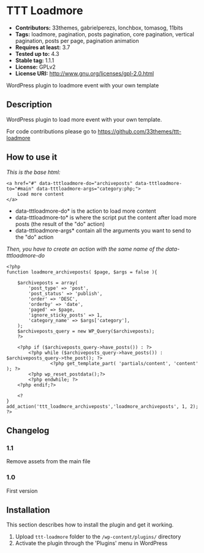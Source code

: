 # TTT Loadmore

* **Contributors:** 33themes, gabrielperezs, lonchbox, tomasog, 11bits
* **Tags:** loadmore, pagination, posts pagination, core pagination, vertical pagination, posts per page, pagination animation
* **Requires at least:** 3.7
* **Tested up to:** 4.3
* **Stable tag:** 1.1.1
* **License:** GPLv2
* **License URI:** http://www.gnu.org/licenses/gpl-2.0.html


WordPress plugin to loadmore event with your own template

## Description

WordPress plugin to load more event with your own template.

For code contributions please go to https://github.com/33themes/ttt-loadmore

## How to use it

*This is the base html:*

```
<a href="#" data-tttloadmore-do="archiveposts" data-tttloadmore-to="#main" data-tttloadmore-args="category:php;">
    Load more content
</a>
```

* data-tttloadmore-do* is the action to load more content
* data-tttloadmore-to* is where the script put the content after load more posts (the result of the "do" action)
* data-tttloadmore-args* contain all the arguments you want to send to the "do" action

*Then, you have to create an action with the same name of the data-tttloadmore-do*

```
<?php
function loadmore_archiveposts( $page, $args = false ){

    $archiveposts = array(
        'post_type' => 'post',
        'post_status' => 'publish',
        'order' => 'DESC',
        'orderby' => 'date',
        'paged' => $page,
        'ignore_sticky_posts' => 1,
        'category_name' => $args['category'],
    );
    $archiveposts_query = new WP_Query($archiveposts);
    ?>

    <?php if ($archiveposts_query->have_posts()) : ?>
        <?php while ($archiveposts_query->have_posts()) : $archiveposts_query->the_post(); ?>
                <?php get_template_part( 'partials/content', 'content' ); ?>
        <?php wp_reset_postdata();?>
        <?php endwhile; ?>
    <?php endif;?>
    
    <?
}
add_action('ttt_loadmore_archiveposts','loadmore_archiveposts', 1, 2);
?>
```

## Changelog

### 1.1
Remove assets from the main file

### 1.0
First version

## Installation

This section describes how to install the plugin and get it working.

1. Upload `ttt-loadmore` folder to the `/wp-content/plugins/` directory
1. Activate the plugin through the 'Plugins' menu in WordPress

